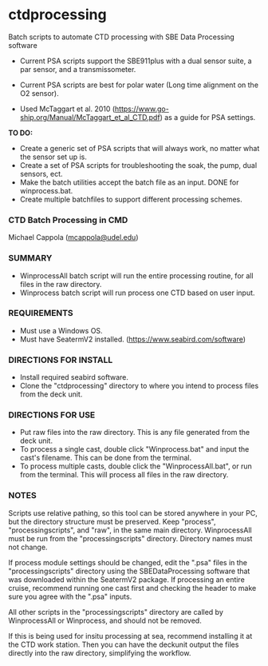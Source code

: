 # ctdprocessing
Batch scripts to automate CTD processing with SBE Data Processing software

- Current PSA scripts support the SBE911plus with a dual sensor suite, a par sensor, and a transmissometer.
- Current PSA scripts are best for polar water (Long time alignment on the O2 sensor).
  
- Used McTaggart et al. 2010 (https://www.go-ship.org/Manual/McTaggart_et_al_CTD.pdf) as a guide for PSA settings. 

**TO DO:** 
- Create a generic set of PSA scripts that will always work, no matter what the sensor set up is.
- Create a set of PSA scripts for troubleshooting the soak, the pump, dual sensors, ect.
- Make the batch utilities accept the batch file as an input. DONE for winprocess.bat.
- Create multiple batchfiles to support different processing schemes.

### CTD Batch Processing in CMD
Michael Cappola (mcappola@udel.edu)

### SUMMARY
- WinprocessAll batch script will run the entire processing routine, for all files in the raw directory.
- Winprocess batch script will run process one CTD based on user input.

### REQUIREMENTS
- Must use a Windows OS.
- Must have SeatermV2 installed. (https://www.seabird.com/software)

### DIRECTIONS FOR INSTALL
- Install required seabird software.
- Clone the "ctdprocessing" directory to where you intend to process files from the deck unit.

### DIRECTIONS FOR USE
- Put raw files into the raw directory. This is any file generated from the deck unit.
- To process a single cast, double click "Winprocess.bat" and input the cast's filename. This can be done from the terminal.
- To process multiple casts, double click the "WinprocessAll.bat", or run from the terminal. This will process all files in the raw directory.

### NOTES
Scripts use relative pathing, so this tool can be stored anywhere in your PC, but the directory structure must be preserved. Keep "process", "processingscripts", and "raw", in the same main directory. WinprocessAll must be run from the "processingscripts" directory. Directory names must not change.

If process module settings should be changed, edit the ".psa" files in the "processingscripts" directory using the SBEDataProcessing software that was downloaded within the SeatermV2 package. If processing an entire cruise, recommend running one cast first and checking the header to make sure you agree with the ".psa" inputs. 

All other scripts in the "processingscripts" directory are called by WinprocessAll or Winprocess, and should not be removed.

If this is being used for insitu processing at sea, recommend installing it at the CTD work station. Then you can have the deckunit output the files directly into the raw directory, simplifying the workflow.

